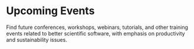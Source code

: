 # Upcoming Events

Find future conferences, workshops, webinars, tutorials, and other training events related to better scientific software, with emphasis on productivity and sustainability issues.  
